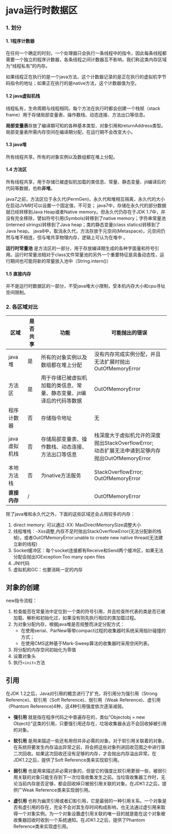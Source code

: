 # java运行时数据区

### 1. 划分

#### 1. 1程序计数器

在任何一个确定的时刻，一个处理器只会执行一条线程中的指令，因此每条线程都需要一个独立的程序计数器，各条线程之间计数器互不影响，我们称这类内存区域为“线程私有”的内存。

如果线程正在执行的是一个java方法，这个计数器记录的是正在执行的虚拟机字节码指令的地址；如果正在执行的是native方法，这个计数器值为空。

#### 1.2 java虚拟机栈

线程私有，生命周期与线程相同。每个方法在执行时都会创建一个栈帧（stack frame）用于存储局部变量表、操作数栈、动态连接、方法出口等信息。

**局部变量表**存放了编译期可知的各种基本类型、对象引用和returnAddress类型。局部变量表所需内存空间在编译期分配，在运行期不会改变大小。

#### 1.3 java堆

所有线程共享。所有的对象实例以及数组都在堆上分配。

#### 1.4 方法区

所有线程共享，用于存储已被虚拟机加载的类信息、常量、静态变量、jit编译后的代码等数据，也称**非堆**。

java7之前，方法区位于永久代(PermGen)，永久代和堆相互隔离，永久代的大小在启动JVM时可以设置一个固定值，不可变； 
java7中，存储在永久代的部分数据就已经转移到Java Heap或者Native memory。但永久代仍存在于JDK 1.7中，并没有完全移除，譬如符号引用(Symbols)转移到了native memory；字符串常量池(interned strings)转移到了Java heap；类的静态变量(class statics)转移到了Java heap。 
java8中，取消永久代，方法存放于元空间(Metaspace)，元空间仍然与堆不相连，但与堆共享物理内存，逻辑上可认为在堆中 。

**运行时常量池** 是方法区的一部分，用于存放编译期生成的各种字面量和符号引用。运行时常量池相对于class文件常量池的另外一个重要特征是具备动态性，运行期间也可能将新的常量放入池中（String.intern()）

#### 1.5 直接内存

并不是运行时数据区的一部分，不受java堆大小限制，受本机内存大小和cpu寻址空间限制。

### 2. 各区域对比

| 区域         | 是否共享 | 功能                                                         | 可能抛出的错误                                               |
| ------------ | -------- | ------------------------------------------------------------ | ------------------------------------------------------------ |
| java堆       | 是       | 所有的对象实例以及数组都在堆上分配                           | 没有内存完成实例分配，并且无法扩展时抛出OutOfMemoryError     |
| 方法区       | 是       | 用于存储已被虚拟机加载的类信息、常量、静态变量、jit编译后的代码等数据 | OutOfMemoryError                                             |
| 程序计数器   | 否       | 存储指令地址                                                 | 无                                                           |
| java虚拟机栈 | 否       | 存储局部变量表、操作数栈、动态连接、方法出口等信息           | 栈深度大于虚拟机允许的深度抛出StackOverflowError;<br/>动态扩展无法申请到足够内存抛出OutOfMemoryError |
| 本地方法栈   | 否       | 为native方法服务                                             | StackOverflowError; OutOfMemoryError                         |
| **直接内存** | /        |                                                              | OutOfMemoryError                                             |

除了java堆和永久代之外，下面的这些区域还会占用较多的内存：

1. direct memory: 可以通过-XX: MaxDirectMemorySize调整大小
2. 线程堆栈：-Xss调整,内存不足时抛出StackOverflowError(无法分配新的栈帧)，或者OutOfMemoryError:unable to create new native thread(无法建立新的线程)
3. Socket缓冲区：每个socket连接都有Receive和Send两个缓冲区，如果无法分配会抛出IOException:Too many open files
4. JNI代码
5. 虚拟机和GC：也要消耗一定的内存

## 对象的创建

new指令流程：

1. 检查能否在常量池中定位到一个类的符号引用，并且检查所代表的类是否已被加载、解析和初始化过，如果没有则先执行相应的类加载过程。
2. 为对象分配内存，根据java堆是否规整而决定分配方式：
   - 在使用serial、ParNew等带compact过程的收集器时系统采用指针碰撞的方式；
   - 在使用CMS这种基于Mark-Sweep算法的收集器时采用空闲列表。
3. 将分配的内存空间初始化为零值
4. 设置对象头
5. 执行`<init>`方法

## 引用

在JDK 1.2之后，Java对引用的概念进行了扩充，将引用分为强引用（Strong Reference)、软引用（Soft Reference)、弱引用（Weak Reference)、虚引用（Phantom Reference)4种，这4种引用强度依次逐渐减弱。

- **强引用** 就是指在程序代码之中普遍存在的，类似“Objectobj = new Object()”这类的引用，只要强引用还存在，垃圾收集器永远不会回收掉被引用的对象。
- **软引用** 是用来描述一些还有用但并非必需的对象。对于软引用关联着的对象，在系统将要发生内存溢出异常之前，将会把这些对象列进回收范围之中进行第二次回收。如果这次回收还没有足够的内存，才会抛出内存溢出异常。在JDK1.2之后，提供了Soft Reference类来实现软引用。
- **弱引用** 也是用来描述非必需对象的，但是它的强度比软引用更弱一些，被弱引用关联的对象只能生存到下一次垃圾收集发生之前。当垃圾收集器工作时，无论当前内存是否足够，都会回收掉只被弱引用关联的对象。在JDK1.2之后，提供广Weak Reference类来实现弱引用。

- **虚引用** 也称为幽灵引用或者幻影引用，它是最弱的一种引用关系。一个对象是否有虚引用的存在，完全不会对其生存时间构成影响，也无法通过虚引用来取得一个对象实例。为一个对象设置虚引用关联的唯一目的就是能在这个对象被收集器回收时收到一个系统通知。在JDK1.2之后，提供了Phantom Reference类来实现虚引用。
